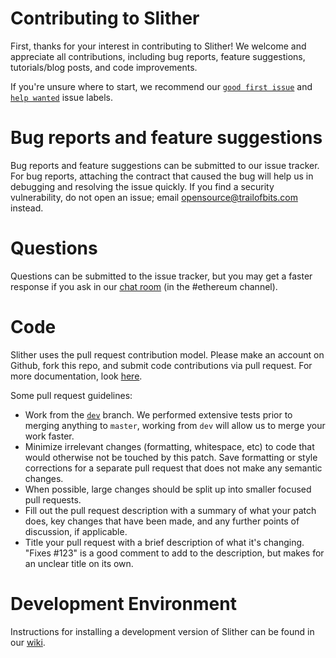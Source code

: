 # Contributing to Slither
First, thanks for your interest in contributing to Slither! We welcome and appreciate all contributions, including bug reports, feature suggestions, tutorials/blog posts, and code improvements.

If you're unsure where to start, we recommend our [`good first issue`](https://github.com/crytic/slither/issues?q=is%3Aissue+is%3Aopen+label%3A%22good+first+issue%22) and [`help wanted`](https://github.com/crytic/slither/issues?q=is%3Aissue+is%3Aopen+label%3A%22help+wanted%22) issue labels. 

# Bug reports and feature suggestions
Bug reports and feature suggestions can be submitted to our issue tracker. For bug reports, attaching the contract that caused the bug will help us in debugging and resolving the issue quickly. If you find a security vulnerability, do not open an issue; email opensource@trailofbits.com instead.

# Questions
Questions can be submitted to the issue tracker, but you may get a faster response if you ask in our [chat room](https://empireslacking.herokuapp.com/) (in the #ethereum channel).

# Code
Slither uses the pull request contribution model. Please make an account on Github, fork this repo, and submit code contributions via pull request. For more documentation, look [here](https://guides.github.com/activities/forking/).

Some pull request guidelines:

- Work from the [`dev`](https://github.com/crytic/slither/tree/dev) branch. We performed extensive tests prior to merging anything to `master`, working from `dev` will allow us to merge your work faster. 
- Minimize irrelevant changes (formatting, whitespace, etc) to code that would otherwise not be touched by this patch. Save formatting or style corrections for a separate pull request that does not make any semantic changes.
- When possible, large changes should be split up into smaller focused pull requests.
- Fill out the pull request description with a summary of what your patch does, key changes that have been made, and any further points of discussion, if applicable.
- Title your pull request with a brief description of what it's changing. "Fixes #123" is a good comment to add to the description, but makes for an unclear title on its own.

# Development Environment
Instructions for installing a development version of Slither can be found in our [wiki](https://github.com/crytic/slither/wiki/Developer-installation).

